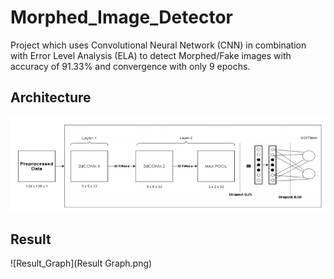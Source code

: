 # Morphed_Image_Detector
Project which uses Convolutional Neural Network (CNN) in combination with Error Level Analysis (ELA) to detect Morphed/Fake images with  accuracy of 91.33% and convergence with only 9 epochs.

## Architecture
![full-architecture](image.png)

## Result
![Result_Graph](Result Graph.png)
